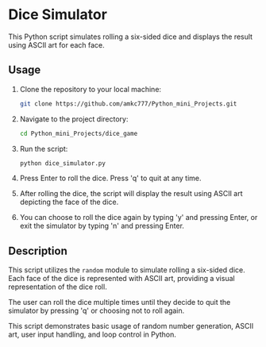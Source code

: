 # Dice Simulator

This Python script simulates rolling a six-sided dice and displays the result using ASCII art for each face.

## Usage

1. Clone the repository to your local machine:

    ```bash
    git clone https://github.com/amkc777/Python_mini_Projects.git
    ```

2. Navigate to the project directory:

    ```bash
    cd Python_mini_Projects/dice_game
    ```

3. Run the script:

    ```bash
    python dice_simulator.py
    ```

4. Press Enter to roll the dice. Press 'q' to quit at any time.

5. After rolling the dice, the script will display the result using ASCII art depicting the face of the dice.

6. You can choose to roll the dice again by typing 'y' and pressing Enter, or exit the simulator by typing 'n' and pressing Enter.

## Description

This script utilizes the `random` module to simulate rolling a six-sided dice. Each face of the dice is represented with ASCII art, providing a visual representation of the dice roll.

The user can roll the dice multiple times until they decide to quit the simulator by pressing 'q' or choosing not to roll again.

This script demonstrates basic usage of random number generation, ASCII art, user input handling, and loop control in Python.

